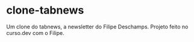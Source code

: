 # clone-tabnews
Um clone do tabnews, a newsletter do Filipe Deschamps. Projeto feito no curso.dev com o Filipe.
